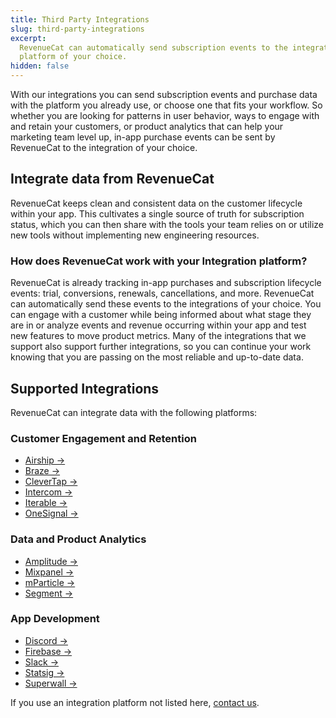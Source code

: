 ```yaml
---
title: Third Party Integrations
slug: third-party-integrations
excerpt:
  RevenueCat can automatically send subscription events to the integration
  platform of your choice.
hidden: false
---
```


With our integrations you can send subscription events and purchase data with the platform you already use, or choose one that fits your workflow. So whether you are looking for patterns in user behavior, ways to engage with and retain your customers, or product analytics that can help your marketing team level up, in-app purchase events can be sent by RevenueCat to the integration of your choice.

## Integrate data from RevenueCat

RevenueCat keeps clean and consistent data on the customer lifecycle within your app. This cultivates a single source of truth for subscription status, which you can then share with the tools your team relies on or utilize new tools without implementing new engineering resources.

### How does RevenueCat work with your Integration platform?

RevenueCat is already tracking in-app purchases and subscription lifecycle events: trial, conversions, renewals, cancellations, and more. RevenueCat can automatically send these events to the integrations of your choice. You can engage with a customer while being informed about what stage they are in or analyze events and revenue occurring within your app and test new features to move product metrics. Many of the integrations that we support also support further integrations, so you can continue your work knowing that you are passing on the most reliable and up-to-date data.

## Supported Integrations

RevenueCat can integrate data with the following platforms:

### Customer Engagement and Retention

- [Airship →](/integrations/third-party-integrations/airship)
- [Braze →](/integrations/third-party-integrations/braze)
- [CleverTap →](/integrations/third-party-integrations/clevertap)
- [Intercom →](/integrations/third-party-integrations/intercom)
- [Iterable →](/integrations/third-party-integrations/iterable)
- [OneSignal →](/integrations/third-party-integrations/onesignal)

### Data and Product Analytics

- [Amplitude →](/integrations/third-party-integrations/amplitude)
- [Mixpanel →](/integrations/third-party-integrations/mixpanel)
- [mParticle →](/integrations/third-party-integrations/mparticle)
- [Segment →](/integrations/third-party-integrations/segment)

### App Development

- [Discord →](/integrations/third-party-integrations/discord)
- [Firebase →](/integrations/third-party-integrations/firebase-integration)
- [Slack →](/integrations/third-party-integrations/slack)
- [Statsig →](/integrations/third-party-integrations/statsig)
- [Superwall →](/integrations/third-party-integrations/superwall)

If you use an integration platform not listed here, [contact us](https://www.revenuecat.com/contact).
